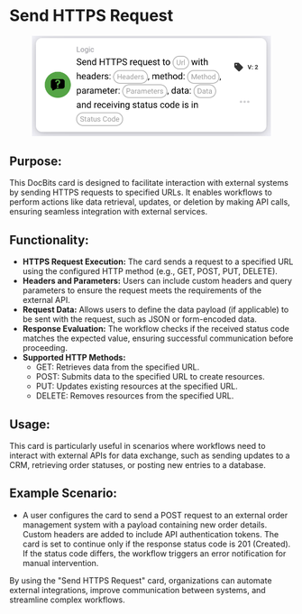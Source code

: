 # Send HTTPS Request

<figure><img src="../../../../.gitbook/assets/image (4) (1).png" alt="" width="563"><figcaption></figcaption></figure>

## **Purpose:**

This DocBits card is designed to facilitate interaction with external systems by sending HTTPS requests to specified URLs. It enables workflows to perform actions like data retrieval, updates, or deletion by making API calls, ensuring seamless integration with external services.

## **Functionality:**

* **HTTPS Request Execution:** The card sends a request to a specified URL using the configured HTTP method (e.g., GET, POST, PUT, DELETE).
* **Headers and Parameters:** Users can include custom headers and query parameters to ensure the request meets the requirements of the external API.
* **Request Data:** Allows users to define the data payload (if applicable) to be sent with the request, such as JSON or form-encoded data.
* **Response Evaluation:** The workflow checks if the received status code matches the expected value, ensuring successful communication before proceeding.
* **Supported HTTP Methods:**
  * GET: Retrieves data from the specified URL.
  * POST: Submits data to the specified URL to create resources.
  * PUT: Updates existing resources at the specified URL.
  * DELETE: Removes resources from the specified URL.

## **Usage:**

This card is particularly useful in scenarios where workflows need to interact with external APIs for data exchange, such as sending updates to a CRM, retrieving order statuses, or posting new entries to a database.

## **Example Scenario:**

* A user configures the card to send a POST request to an external order management system with a payload containing new order details. Custom headers are added to include API authentication tokens. The card is set to continue only if the response status code is 201 (Created). If the status code differs, the workflow triggers an error notification for manual intervention.

By using the "Send HTTPS Request" card, organizations can automate external integrations, improve communication between systems, and streamline complex workflows.

